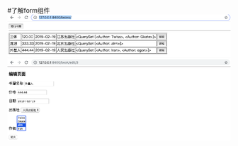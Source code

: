 #了解form组件
![Image](https://github.com/HQCfly/BookFrom/blob/master/img-folder/addbook.png)
![Image](
        https://github.com/HQCfly/BookFrom/blob/master/img-folder/editbook.png
      )
